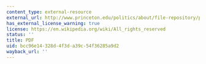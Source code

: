 ```yaml
---
content_type: external-resource
external_url: http://www.princeton.edu/politics/about/file-repository/public/christensen-1.pdf
has_external_license_warning: true
license: https://en.wikipedia.org/wiki/All_rights_reserved
status: ''
title: PDF
uid: bcc96e14-328d-4f3d-a39c-54f36285a9d2
wayback_url: ''
---
```

